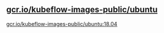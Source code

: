 
[gcr.io/kubeflow-images-public/ubuntu](https://hub.docker.com/r/anjia0532/kubeflow-images-public.ubuntu/tags/)
-----


[gcr.io/kubeflow-images-public/ubuntu:18.04](https://hub.docker.com/r/anjia0532/kubeflow-images-public.ubuntu/tags/)


